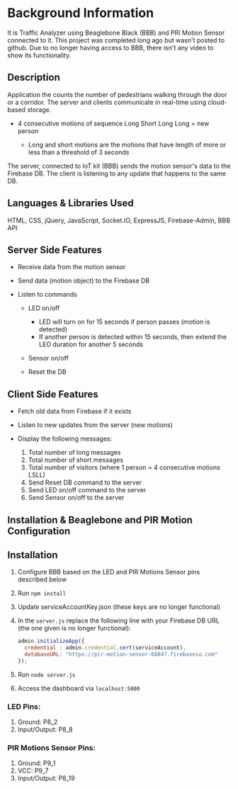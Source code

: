 # Background Information

It is Traffic Analyzer using Beaglebone Black (BBB) and PRI Motion 
Sensor connected to it. This project was completed long ago but wasn't 
posted to github. Due to no longer having access to BBB, there isn't any
video to show its functionality.

## Description

Application the counts the number of pedestrians walking through
the door or a corridor. The server and clients communicate in real-time
using cloud-based storage.

- 4 consecutive motions of sequence Long Short Long Long = new person

    - Long and short motions are the motions that have length of more
      or less than a threshold of 3 seconds

The server, connected to IoT kit (BBB) sends the motion sensor's data to
the Firebase DB. The client is listening to any update that happens
to the same DB.

## Languages & Libraries Used

HTML, CSS, jQuery, JavaScript, Socket.IO, ExpressJS, 
Firebase-Admin, BBB API

## Server Side Features

- Receive data from the motion sensor
- Send data (motion object) to the Firebase DB
- Listen to commands

    - LED on/off
  
      - LED will turn on for 15 seconds if person passes (motion is detected)
      - If another person is detected within 15 seconds, then extend the LEO duration for another 5 seconds
  
    - Sensor on/off
    - Reset the DB

## Client Side Features

- Fetch old data from Firebase if it exists
- Listen to new updates from the server (new motions)
- Display the following messages:

    1. Total number of long messages
    2. Total number of short messages
    3. Total number of visitors (where 1 person = 4 consecutive motions LSLL)
    4. Send Reset DB command to the server
    5. Send LED on/off command to the server
    6. Send Sensor on/off to the server

## Installation & Beaglebone and PIR Motion Configuration

## Installation 

1. Configure BBB based on the LED and PIR Motions Sensor pins described below
2. Run ```npm install```
3. Update serviceAccountKey.json (these keys are no longer functional)
4. In the ```server.js``` replace the following line with your Firebase DB URL (the one given is no longer functional):

    ```javascript
    admin.initializeApp({ 
      credential : admin.credential.cert(serviceAccount),
      databaseURL: "https://pir-motion-sensor-68847.firebaseio.com"
    });
    ```

5. Run ```node server.js```
6. Access the dashboard via ```localhost:5000```

### LED Pins:

1. Ground: P8_2
2. Input/Output: P8_8

### PIR Motions Sensor Pins:

1. Ground: P9_1
2. VCC: P9_7
3. Input/Output: P8_19
